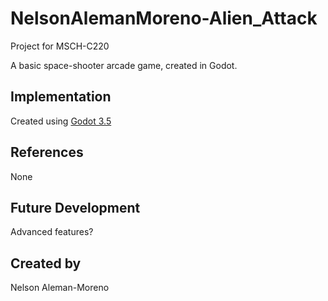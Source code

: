 # NelsonAlemanMoreno-Alien_Attack

Project for MSCH-C220

A basic space-shooter arcade game, created in Godot.

## Implementation

Created using [Godot 3.5](https://godotengine.org/download)



## References
None

## Future Development
Advanced features?

## Created by
Nelson Aleman-Moreno
